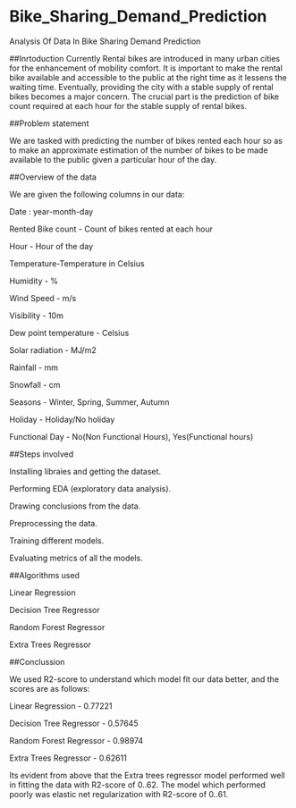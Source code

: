 # Bike_Sharing_Demand_Prediction
Analysis Of Data In Bike Sharing Demand Prediction


##Inrtoduction
             Currently Rental bikes are introduced in many urban cities for the enhancement of mobility comfort. It is important to make the rental bike available and accessible to the public at the right time as it lessens the waiting time. Eventually, providing the city with a stable supply of rental bikes becomes a major concern. The crucial part is the prediction of bike count required at each hour for the stable supply of rental bikes.


##Problem statement

We are tasked with predicting the number of bikes rented each hour so as to make an approximate estimation of the number of bikes to be made available to the public given a particular hour of the day.


##Overview of the data

We are given the following columns in our data:

Date : year-month-day

Rented Bike count - Count of bikes rented at each hour

Hour - Hour of the day

Temperature-Temperature in Celsius

Humidity - %

Wind Speed - m/s

Visibility - 10m

Dew point temperature - Celsius

Solar radiation - MJ/m2

Rainfall - mm

Snowfall - cm

Seasons - Winter, Spring, Summer, Autumn

Holiday - Holiday/No holiday

Functional Day - No(Non Functional Hours), Yes(Functional hours)


##Steps involved

Installing libraies and getting the dataset.

Performing EDA (exploratory data analysis).

Drawing conclusions from the data.

Preprocessing the data.

Training different models.

Evaluating metrics of all the models.



##Algorithms used

Linear Regression

Decision Tree Regressor

Random Forest Regressor

Extra Trees Regressor


##Conclussion

We used R2-score to understand which model fit our data better, and the scores are as follows:

Linear Regression - 0.77221

Decision Tree Regressor - 0.57645

Random Forest Regressor - 0.98974

Extra Trees Regressor -  0.62611

Its evident from above that the Extra trees regressor model performed well in fitting the data with R2-score of 0..62. The model which performed poorly was elastic net regularization with R2-score of 0..61.
